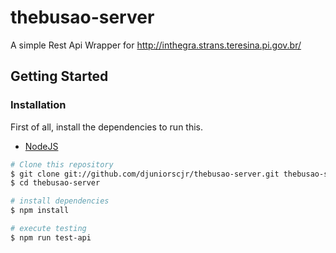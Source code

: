 # thebusao-server
A simple Rest Api Wrapper for http://inthegra.strans.teresina.pi.gov.br/

## Getting Started

### Installation

First of all, install the dependencies to run this.

- [NodeJS](http://nodejs.org/)


```sh
# Clone this repository
$ git clone git://github.com/djuniorscjr/thebusao-server.git thebusao-server
$ cd thebusao-server

# install dependencies
$ npm install

# execute testing
$ npm run test-api
```
